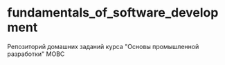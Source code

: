 # fundamentals_of_software_development
Репозиторий домашних заданий курса "Основы промышленной разработки" МОВС
